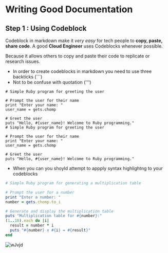 # Writing Good Documentation

## Step 1 : Using Codeblock

Codeblock in markdown make it *very easy* for tech people to **copy, paste, share code**. A good __Cloud Engineer__ uses Codeblocks whenever possible.

Because it allows others to copy and paste their code to replicate or research issues.

- In order to create codeblocks in markdown you need to use three backticks (```)
- Not to be confuse with quotation (''')

```
# Simple Ruby program for greeting the user

# Prompt the user for their name
print "Enter your name: "
user_name = gets.chomp

# Greet the user
puts "Hello, #{user_name}! Welcome to Ruby programming."
# Simple Ruby program for greeting the user

# Prompt the user for their name
print "Enter your name: "
user_name = gets.chomp

# Greet the user
puts "Hello, #{user_name}! Welcome to Ruby programming."
```


- When you can you shoyld attempt to appply syntax highlightng to your codeblocks

```ruby
# Simple Ruby program for generating a multiplication table

# Prompt the user for a number
print "Enter a number: "
number = gets.chomp.to_i

# Generate and display the multiplication table
puts "Multiplication table for #{number}:"
(1..10).each do |i|
  result = number * i
  puts "#{number} x #{i} = #{result}"
end
```

![wJvjd](https://github.com/cupumelody/github-doc-example1/assets/145847069/85dcfdc7-16cc-45f8-863a-3825267c5e1b)
